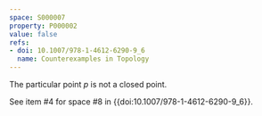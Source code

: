 ```yaml
---
space: S000007
property: P000002
value: false
refs:
- doi: 10.1007/978-1-4612-6290-9_6
  name: Counterexamples in Topology
---
```


The particular point $p$ is not a closed point.

See item #4 for space #8 in {{doi:10.1007/978-1-4612-6290-9_6}}.
